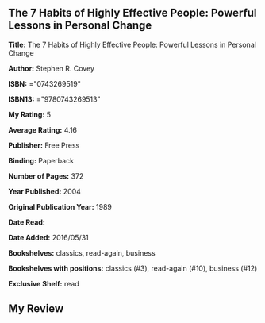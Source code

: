 ## The 7 Habits of Highly Effective People: Powerful Lessons in Personal Change

**Title:** The 7 Habits of Highly Effective People: Powerful Lessons in Personal Change

**Author:** Stephen R. Covey

**ISBN:** ="0743269519"

**ISBN13:** ="9780743269513"

**My Rating:** 5

**Average Rating:** 4.16

**Publisher:** Free Press

**Binding:** Paperback

**Number of Pages:** 372

**Year Published:** 2004

**Original Publication Year:** 1989

**Date Read:** 

**Date Added:** 2016/05/31

**Bookshelves:** classics, read-again, business

**Bookshelves with positions:** classics (#3), read-again (#10), business (#12)

**Exclusive Shelf:** read


## My Review


